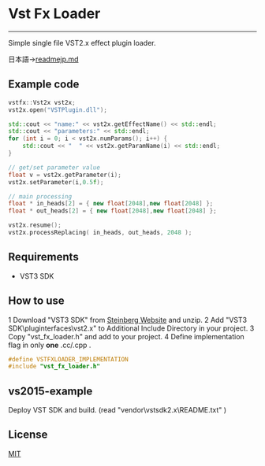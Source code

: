# Vst Fx Loader
---------------------------------
Simple single file VST2.x effect plugin loader.  
  
日本語->[readmejp.md](https://github.com/Nocorupe/vst-fx-loader/blob/master/readmejp.md)

## Example code
```cpp
vstfx::Vst2x vst2x;
vst2x.open("VSTPlugin.dll");

std::cout << "name:" << vst2x.getEffectName() << std::endl;
std::cout << "parameters:" << std::endl;
for (int i = 0; i < vst2x.numParams(); i++) {
    std::cout << "  " << vst2x.getParamName(i) << std::endl;
}

// get/set parameter value
float v = vst2x.getParameter(i);
vst2x.setParameter(i,0.5f);

// main processing  
float * in_heads[2] = { new float[2048],new float[2048] };
float * out_heads[2] = { new float[2048],new float[2048] };

vst2x.resume();
vst2x.processReplacing( in_heads, out_heads, 2048 );
```

## Requirements
* VST3 SDK


## How to use
1 Download "VST3 SDK" from [Steinberg Website](http://www.steinberg.net/en/company/developer.html) and unzip.
2 Add "VST3 SDK\pluginterfaces\vst2.x" to Additional Include Directory in your project.
3 Copy "vst_fx_loader.h" and add to your project.
4 Define implementation flag in only **one** .cc/.cpp .
```cpp
#define VSTFXLOADER_IMPLEMENTATION
#include "vst_fx_loader.h"
```

## vs2015-example
Deploy VST SDK and build. (read "vendor\vstsdk2.x\README.txt" )

## License
[MIT](https://github.com/Nocorupe/vst-fx-loader/blob/master/LICENSE)
